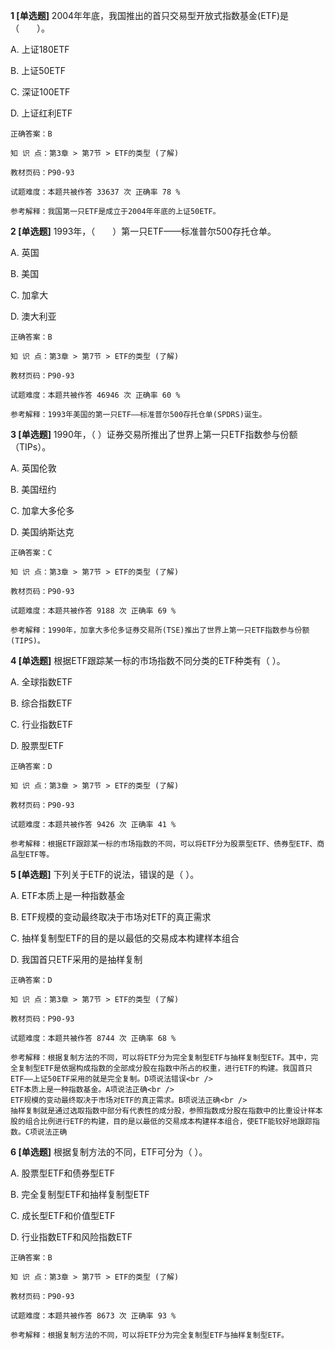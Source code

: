 **1 [单选题]** 2004年年底，我国推出的首只交易型开放式指数基金(ETF)是（&emsp;&emsp;）。

A. 上证180ETF

B. 上证50ETF

C. 深证100ETF

D. 上证红利ETF

```
正确答案：B

知 识 点：第3章 > 第7节 > ETF的类型 (了解)

教材页码：P90-93

试题难度：本题共被作答 33637 次 正确率 78 %

参考解释：我国第一只ETF是成立于2004年年底的上证50ETF。
```


**2 [单选题]** 1993年，（&emsp;&emsp;）第一只ETF——标准普尔500存托仓单。

A. 英国

B. 美国

C. 加拿大

D. 澳大利亚

```
正确答案：B

知 识 点：第3章 > 第7节 > ETF的类型 (了解)

教材页码：P90-93

试题难度：本题共被作答 46946 次 正确率 60 %

参考解释：1993年美国的第一只ETF——标准普尔500存托仓单(SPDRS)诞生。
```


**3 [单选题]** 1990年，（      ）证券交易所推出了世界上第一只ETF指数参与份额（TIPs）。

A. 英国伦敦

B. 美国纽约

C. 加拿大多伦多

D. 美国纳斯达克

```
正确答案：C

知 识 点：第3章 > 第7节 > ETF的类型 (了解)

教材页码：P90-93

试题难度：本题共被作答 9188 次 正确率 69 %

参考解释：1990年，加拿大多伦多证券交易所(TSE)推出了世界上第一只ETF指数参与份额(TIPS)。
```


**4 [单选题]** 根据ETF跟踪某一标的市场指数不同分类的ETF种类有（       ）。

A. 全球指数ETF

B. 综合指数ETF

C. 行业指数ETF

D. 股票型ETF

```
正确答案：D

知 识 点：第3章 > 第7节 > ETF的类型 (了解)

教材页码：P90-93

试题难度：本题共被作答 9426 次 正确率 41 %

参考解释：根据ETF跟踪某一标的市场指数的不同，可以将ETF分为股票型ETF、债券型ETF、商品型ETF等。
```


**5 [单选题]** 下列关于ETF的说法，错误的是（       ）。

A. ETF本质上是一种指数基金

B. ETF规模的变动最终取决于市场对ETF的真正需求

C. 抽样复制型ETF的目的是以最低的交易成本构建样本组合

D. 我国首只ETF采用的是抽样复制

```
正确答案：D

知 识 点：第3章 > 第7节 > ETF的类型 (了解)

教材页码：P90-93

试题难度：本题共被作答 8744 次 正确率 68 %

参考解释：根据复制方法的不同，可以将ETF分为完全复制型ETF与抽样复制型ETF。其中，完全复制型ETF是依据构成指数的全部成分股在指数中所占的权重，进行ETF的构建。我国首只ETF——上证50ETF采用的就是完全复制。D项说法错误<br />
ETF本质上是一种指数基金。A项说法正确<br />
ETF规模的变动最终取决于市场对ETF的真正需求。B项说法正确<br />
抽样复制就是通过选取指数中部分有代表性的成分股，参照指数成分股在指数中的比重设计样本股的组合比例进行ETF的构建，目的是以最低的交易成本构建样本组合，使ETF能较好地跟踪指数。C项说法正确
```


**6 [单选题]** 根据复制方法的不同，ETF可分为（       ）。

A. 股票型ETF和债券型ETF

B. 完全复制型ETF和抽样复制型ETF

C. 成长型ETF和价值型ETF

D. 行业指数ETF和风险指数ETF

```
正确答案：B

知 识 点：第3章 > 第7节 > ETF的类型 (了解)

教材页码：P90-93

试题难度：本题共被作答 8673 次 正确率 93 %

参考解释：根据复制方法的不同，可以将ETF分为完全复制型ETF与抽样复制型ETF。
```

